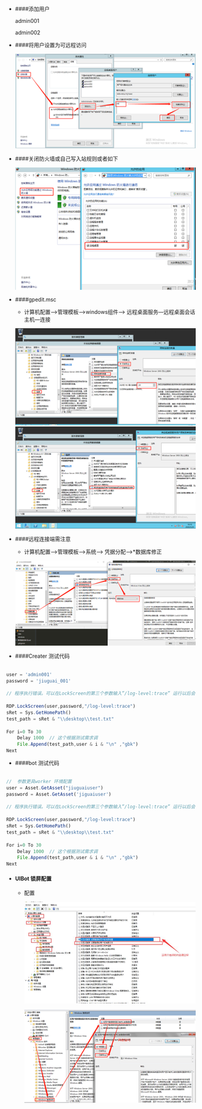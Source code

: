 + ####添加用户

    admin001

    admin002

+ ####将用户设置为可远程访问
    
    ![set_remote_manager](set_remote_manager.png)


+ ####关闭防火墙或自己写入站规则或者如下

    ![open_3389](open_3389.png)

+ ####gpedit.msc
    + 计算机配置—>管理模板—>windows组件—>
        远程桌面服务—远程桌面会话主机—连接
    

    ![connect_count](connect_count.png)
    ![connect_limit](connect_limit.png)


+ ####远程连接端需注意
    + 计算机配置—>管理模板—>系统—>
        凭据分配—>*数据库修正

    ![local_connect](local_connect.png)



+ ####Creater 测试代码
```js

user = 'admin001'
password = 'jiuguai_001'

// 程序执行错误。可以在LockScreen的第三个参数输入”/log-level:trace” 运行以后会在根目录下产生uibotrdp_stdout.txt以及uibotrdp_stderror.txt中检查出错信息

RDP.LockScreen(user,password,"/log-level:trace")
sRet = Sys.GetHomePath()
test_path = sRet & "\\desktop\\test.txt"

For i=0 To 30
    Delay 1000  // 这个根据测试需求调
    File.Append(test_path,user & i & "\n" ,"gbk")
Next

```


+ ####bot 测试代码
```js

//  参数更具worker 环境配置
user = Asset.GetAsset("jiuguaiuser")
password = Asset.GetAsset('jiguaiuser')

// 程序执行错误。可以在LockScreen的第三个参数输入”/log-level:trace” 运行以后会在根目录下产生uibotrdp_stdout.txt以及uibotrdp_stderror.txt中检查出错信息

RDP.LockScreen(user,password,"/log-level:trace")
sRet = Sys.GetHomePath()
test_path = sRet & "\\desktop\\test.txt"

For i=0 To 30
    Delay 1000  // 这个根据测试需求调
    File.Append(test_path,user & i & "\n" ,"gbk")
Next

```


+ #### UIBot 锁屏配置

    + 配置
        
        ![sss](clear_msg.jpg)


        ![sss](clear_before_user_info.png)